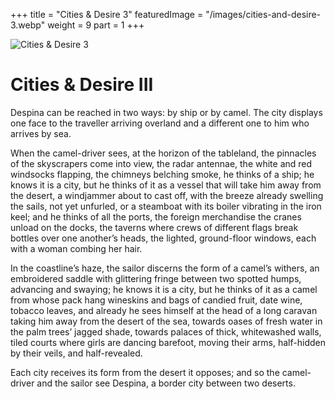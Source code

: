 +++
title = "Cities & Desire 3"
featuredImage = "/images/cities-and-desire-3.webp"
weight = 9
part = 1
+++

![Cities & Desire 3](/images/cities-and-desire-3.webp)

# Cities & Desire III

Despina can be reached in two ways: by ship or by camel. The city displays one face to the traveller arriving overland and a different one to him who arrives by sea.

When the camel-driver sees, at the horizon of the tableland, the pinnacles of the skyscrapers come into view, the radar antennae, the white and red windsocks flapping, the chimneys belching smoke, he thinks of a ship; he knows it is a city, but he thinks of it as a vessel that will take him away from the desert, a windjammer about to cast off, with the breeze already swelling the sails, not yet unfurled, or a steamboat with its boiler vibrating in the iron keel; and he thinks of all the ports, the foreign merchandise the cranes unload on the docks, the taverns where crews of different flags break bottles over one another’s heads, the lighted, ground-floor windows, each with a woman combing her hair.

In the coastline’s haze, the sailor discerns the form of a camel’s withers, an embroidered saddle with glittering fringe between two spotted humps, advancing and swaying; he knows it is a city, but he thinks of it as a camel from whose pack hang wineskins and bags of candied fruit, date wine, tobacco leaves, and already he sees himself at the head of a long caravan taking him away from the desert of the sea, towards oases of fresh water in the palm trees’ jagged shade, towards palaces of thick, whitewashed walls, tiled courts where girls are dancing barefoot, moving their arms, half-hidden by their veils, and half-revealed.

Each city receives its form from the desert it opposes; and so the camel-driver and the sailor see Despina, a border city between two deserts.